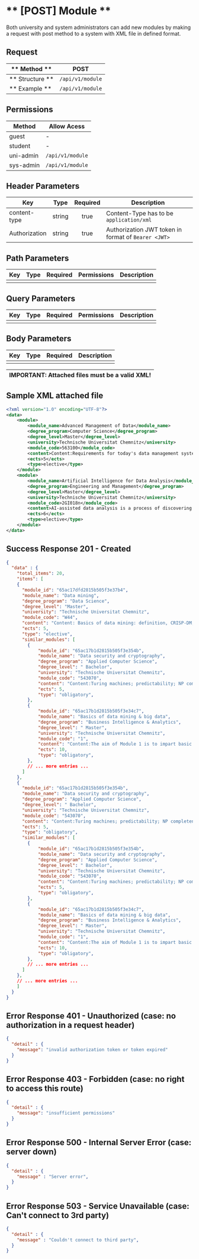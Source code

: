 # ** [POST] Module **

Both university and system administrators can add new modules by making a request with post method to a system with XML file in defined format.

## Request

| ** Method **     | POST                             |
| ---------------- | ---------------------------------|
| ** Structure **  | `/api/v1/module`                 |
| ** Example **    | `/api/v1/module`                 |

## Permissions

| Method          | Allow Acess                       |
| ----------------| ----------------------------------|
| guest           | -                                 |
| student         | -                                 |
| uni-admin       | `/api/v1/module`                  |
| sys-admin       | `/api/v1/module`                  |

## Header Parameters

| Key                 | Type       | Required  | Description                                         |
| ------------------- | :--------: | :-------: | --------------------------------------------------- |
| content-type        | string     | true      | Content-Type has to be `application/xml`            |
| Authorization       | string     | true      | Authorization JWT token in format of `Bearer <JWT>` |

## Path Parameters

| Key       | Type      | Required     | Permissions  | Description                     |
| --------- | :-------: | :----------: | :----------: | ------------------------------- |
|           |           |              |              |                                 |

## Query Parameters

| Key       | Type      | Required     | Permissions  | Description                     |
| --------- | :-------: | :----------: | :----------: | ------------------------------- |
|           |           |              |              |                                 |

## Body Parameters

| Key          | Type         | Required     | Description                               |
| ------------ | :----------: | :----------: | ----------------------------------------- |
|              |              |              |                                           |

| IMPORTANT: Attached files must be a valid XML! |
| --- |


## Sample XML attached file
```xml
<?xml version="1.0" encoding="UTF-8"?>
<data>
    <module>
        <module_name>Advanced Management of Data</module_name>
        <degree_program>Computer Science</degree_program>
        <degree_level>Master</degree_level>
        <university>Technische Universitat Chemnitz</university>
        <module_code>563100</module_code>
        <content>Content:Requirements for today's data management systems include scalability, continuous availability, frequent changes, location independence, the management of a wide ....</content>
        <ects>5</ects>
        <type>elective</type>
    </module>
    <module>
        <module_name>Artificial Intelligence for Data Analysis</module_name>
        <degree_program>Engineering and Management</degree_program>
        <degree_level>Master</degree_level>
        <university>Technische Universitat Chemnitz</university>
        <module_code>2GI018n</module_code>
        <content>AI-assisted data analysis is a process of discovering patterns and models, described by rules or other human- understandable representation formalisms...</content>
        <ects>6</ects>
        <type>elective</type>
    </module>
</data>
```


## Success Response 201 - Created
```json
{
  "data" : {
    "total_items": 20,
    "items": [
    {
      "module_id": "65ac17dfd2815b505f3e37b4",
      "module_name": "Data mining",
      "degree_program": "Data Science",
      "degree_level": "Master",
      "university": "Technische Universitat Chemnitz",
      "module_code": "W44",
      "content": "Content: Basics of data mining: definition, CRISP-DM, business areas of application of data mining, web mining and text mining Overview of the essential methods and technologies for evaluating and pattern recognition in data using appropriate methods Aim:The students will be able to evaluate structured data sets in a targeted manner using the available methods and technologies.",
      "ects": 5,
      "type": "elective",
      "similar_modules": [
        {
            "module_id": "65ac17b1d2815b505f3e354b",
            "module_name": "Data security and cryptography",
            "degree_program": "Applied Computer Science",
            "degree_level": " Bachelor",
            "university": "Technische Universitat Chemnitz",
            "module_code": "543070",
            "content": "Content:Turing machines; predictability; NP completeness; classic and modern cryptographic methods; digital signatures; Hash functions Aim:Understanding aspects of the complexity of algorithmic problems and their importance for data security",
            "ects": 5,
            "type": "obligatory",
        },
        {
            "module_id": "65ac17b1d2815b505f3e34c7",
            "module_name": "Basics of data mining & big data",
            "degree_program": "Business Intelligence & Analytics",
            "degree_level": " Master",
            "university": "Technische Universitat Chemnitz",
            "module_code": "1",
            "content": "Content:The aim of Module 1 is to impart basic knowledge in the areas of business intelligence and business analytics. The module offers students an overview of the essential methods and technologies for evaluation and pattern recognition in data using statistical methods. In addition, an overview of the challenges and solution approaches of managing big data, i.e. H. of large, polystructured data sets. Aim:Students acquire basic methodological and technology-specific knowledge and skills in the subject areas of “Business Intelligence” and “Business Analytics” for analyzing data in the company. You will be able to evaluate structured data in a targeted manner using the available methods and technologies. In addition, the students should get to know the possible uses and challenges of big data, gain a basic knowledge of the technologies and be able to assess the feasibility or possible applications in a business context. The main focus here is on the analysis of large, polystructured data sets.",
            "ects": 10,
            "type": "obligatory",
        },
        // ... more entries ...
      ]
    },
    {
      "module_id": "65ac17b1d2815b505f3e354b",
      "module_name": "Data security and cryptography",
      "degree_program": "Applied Computer Science",
      "degree_level": " Bachelor",
      "university": "Technische Universitat Chemnitz",
      "module_code": "543070",
      "content": "Content:Turing machines; predictability; NP completeness; classic and modern cryptographic methods; digital signatures; Hash functions Aim:Understanding aspects of the complexity of algorithmic problems and their importance for data security",
      "ects": 5,
      "type": "obligatory",
      "similar_modules": [
        {
            "module_id": "65ac17b1d2815b505f3e354b",
            "module_name": "Data security and cryptography",
            "degree_program": "Applied Computer Science",
            "degree_level": " Bachelor",
            "university": "Technische Universitat Chemnitz",
            "module_code": "543070",
            "content": "Content:Turing machines; predictability; NP completeness; classic and modern cryptographic methods; digital signatures; Hash functions Aim:Understanding aspects of the complexity of algorithmic problems and their importance for data security",
            "ects": 5,
            "type": "obligatory",
        },
        {
            "module_id": "65ac17b1d2815b505f3e34c7",
            "module_name": "Basics of data mining & big data",
            "degree_program": "Business Intelligence & Analytics",
            "degree_level": " Master",
            "university": "Technische Universitat Chemnitz",
            "module_code": "1",
            "content": "Content:The aim of Module 1 is to impart basic knowledge in the areas of business intelligence and business analytics. The module offers students an overview of the essential methods and technologies for evaluation and pattern recognition in data using statistical methods. In addition, an overview of the challenges and solution approaches of managing big data, i.e. H. of large, polystructured data sets. Aim:Students acquire basic methodological and technology-specific knowledge and skills in the subject areas of “Business Intelligence” and “Business Analytics” for analyzing data in the company. You will be able to evaluate structured data in a targeted manner using the available methods and technologies. In addition, the students should get to know the possible uses and challenges of big data, gain a basic knowledge of the technologies and be able to assess the feasibility or possible applications in a business context. The main focus here is on the analysis of large, polystructured data sets.",
            "ects": 10,
            "type": "obligatory",
        },
        // ... more entries ...
      ]
    },
    // ... more entries ...
    ]
  }
}
```


## Error Response 401 - Unauthorized (case: no authorization in a request header)
```json
{
  "detail" : {
    "message": "invalid authorization token or token expired"
  }
}
```

## Error Response 403 - Forbidden (case: no right to access this route)
```json
{
  "detail" : {
    "message": "insufficient permissions"
  }
}
```


## Error Response 500 - Internal Server Error (case: server down)
```json
{
  "detail" : {
    "message" : "Server error",
  }
}
```

## Error Response 503 - Service Unavailable (case: Can't connect to 3rd party)
```json
{
  "detail" : {
    "message" : "Couldn't connect to third party",
  }
}
```
